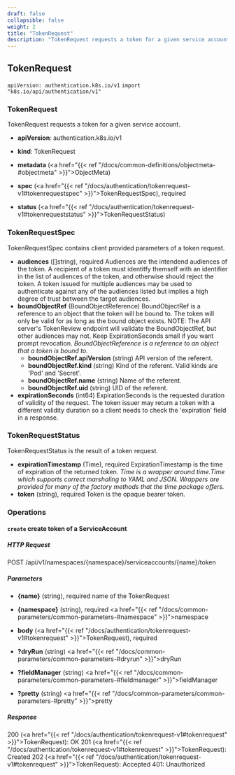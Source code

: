```yaml
---
draft: false
collapsible: false
weight: 2
title: "TokenRequest"
description: "TokenRequest requests a token for a given service account."
---
```

## TokenRequest
`apiVersion: authentication.k8s.io/v1`
`import "k8s.io/api/authentication/v1"`
### TokenRequest
TokenRequest requests a token for a given service account.
- **apiVersion**: authentication.k8s.io/v1
  
- **kind**: TokenRequest
  
- **metadata** (<a href="{{< ref "/docs/common-definitions/objectmeta-#objectmeta" >}}">ObjectMeta</a>)
  
- **spec** (<a href="{{< ref "/docs/authentication/tokenrequest-v1#tokenrequestspec" >}}">TokenRequestSpec</a>), required
  
- **status** (<a href="{{< ref "/docs/authentication/tokenrequest-v1#tokenrequeststatus" >}}">TokenRequestStatus</a>)
  
### TokenRequestSpec
TokenRequestSpec contains client provided parameters of a token request.
- **audiences** ([]string), required
  Audiences are the intendend audiences of the token. A recipient of a token must identitfy themself with an identifier in the list of audiences of the token, and otherwise should reject the token. A token issued for multiple audiences may be used to authenticate against any of the audiences listed but implies a high degree of trust between the target audiences.
- **boundObjectRef** (BoundObjectReference)
  BoundObjectRef is a reference to an object that the token will be bound to. The token will only be valid for as long as the bound object exists. NOTE: The API server's TokenReview endpoint will validate the BoundObjectRef, but other audiences may not. Keep ExpirationSeconds small if you want prompt revocation.
*BoundObjectReference is a reference to an object that a token is bound to.*
  - **boundObjectRef.apiVersion** (string)
    API version of the referent.
  - **boundObjectRef.kind** (string)
    Kind of the referent. Valid kinds are 'Pod' and 'Secret'.
  - **boundObjectRef.name** (string)
    Name of the referent.
  - **boundObjectRef.uid** (string)
    UID of the referent.
- **expirationSeconds** (int64)
  ExpirationSeconds is the requested duration of validity of the request. The token issuer may return a token with a different validity duration so a client needs to check the 'expiration' field in a response.
### TokenRequestStatus
TokenRequestStatus is the result of a token request.
- **expirationTimestamp** (Time), required
  ExpirationTimestamp is the time of expiration of the returned token.
*Time is a wrapper around time.Time which supports correct marshaling to YAML and JSON.  Wrappers are provided for many of the factory methods that the time package offers.*
- **token** (string), required
  Token is the opaque bearer token.
### Operations
#### `create` create token of a ServiceAccount

##### HTTP Request
POST /api/v1/namespaces/{namespace}/serviceaccounts/{name}/token

##### Parameters
  - **{name}** (string), required
    name of the TokenRequest
  - **{namespace}** (string), required
    <a href="{{< ref "/docs/common-parameters/common-parameters-#namespace" >}}">namespace</a>
  - **body** (<a href="{{< ref "/docs/authentication/tokenrequest-v1#tokenrequest" >}}">TokenRequest</a>), required
    
  - **?dryRun** (string)
    <a href="{{< ref "/docs/common-parameters/common-parameters-#dryrun" >}}">dryRun</a>
  - **?fieldManager** (string)
    <a href="{{< ref "/docs/common-parameters/common-parameters-#fieldmanager" >}}">fieldManager</a>
  - **?pretty** (string)
    <a href="{{< ref "/docs/common-parameters/common-parameters-#pretty" >}}">pretty</a>

##### Response
200 (<a href="{{< ref "/docs/authentication/tokenrequest-v1#tokenrequest" >}}">TokenRequest</a>): OK
201 (<a href="{{< ref "/docs/authentication/tokenrequest-v1#tokenrequest" >}}">TokenRequest</a>): Created
202 (<a href="{{< ref "/docs/authentication/tokenrequest-v1#tokenrequest" >}}">TokenRequest</a>): Accepted
401: Unauthorized

